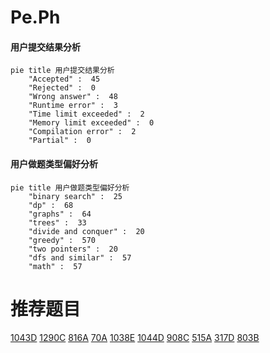 # Pe.Ph

<!-- tabs:start -->



#### **用户提交结果分析**

```mermaid
pie title 用户提交结果分析
    "Accepted" :  45
    "Rejected" :  0
    "Wrong answer" :  48
    "Runtime error" :  3
    "Time limit exceeded" :  2
    "Memory limit exceeded" :  0
    "Compilation error" :  2
    "Partial" :  0
```

#### **用户做题类型偏好分析**

```mermaid
pie title 用户做题类型偏好分析
    "binary search" :  25
    "dp" :  68
    "graphs" :  64
    "trees" :  33
    "divide and conquer" :  20
    "greedy" :  570
    "two pointers" :  20
    "dfs and similar" :  57
    "math" :  57
```



<!-- tabs:end -->
# 推荐题目
[1043D](https://codeforces.com/contest/1043/problem/D)
[1290C](https://codeforces.com/contest/1290/problem/C)
[816A](https://codeforces.com/contest/816/problem/A)
[70A](https://codeforces.com/contest/70/problem/A)
[1038E](https://codeforces.com/contest/1038/problem/E)
[1044D](https://codeforces.com/contest/1044/problem/D)
[908C](https://codeforces.com/contest/908/problem/C)
[515A](https://codeforces.com/contest/515/problem/A)
[317D](https://codeforces.com/contest/317/problem/D)
[803B](https://codeforces.com/contest/803/problem/B)
